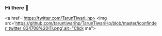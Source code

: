 ### Hi there 👋

<!--
**taruntiwarihp/TarunTiwariHp** is a ✨ _special_ ✨ repository because its `README.md` (this file) appears on your GitHub profile.

Here are some ideas to get you started:

- 🔭 I’m currently working on ...
- 🌱 I’m currently learning ...
- 👯 I’m looking to collaborate on ...
- 🤔 I’m looking for help with ...
- 💬 Ask me about ...
- 📫 How to reach me: ...
- 😄 Pronouns: ...
- ⚡ Fun fact: ...
-->
<a href='https://twitter.com/TarunTiwari_hp>
<img src='https://github.com/taruntiwarihp/TarunTiwariHp/blob/master/iconfinder_twitter_834708%20(1).png',alt="Click me">
</a>
